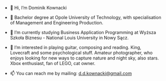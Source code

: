 - 👋 Hi, I’m Dominik Kownacki
- 📙 Bachelor degree at Opole University of Technology, with specialisation of Management and Engineering Production.
- 🌱 I’m currently studying Business Application Programming at Wyższa Szkoła Biznesu - National Louis University in Nowy Sącz.
- 👀 I’m interested in playing guitar, composing and reading. King, Lovecraft and some psychological stuff. Amateur photographer, who enjoys looking for new ways to capture nature and night sky, also stars. Xbox enthusiast, fan of LEGO, cat owner. 

- 📫 You can reach me by mailing: d.d.kownacki@gmail.com

<!---
Covnacki/Covnacki is a ✨ special ✨ repository because its `README.md` (this file) appears on your GitHub profile.
You can click the Preview link to take a look at your changes.
--->

